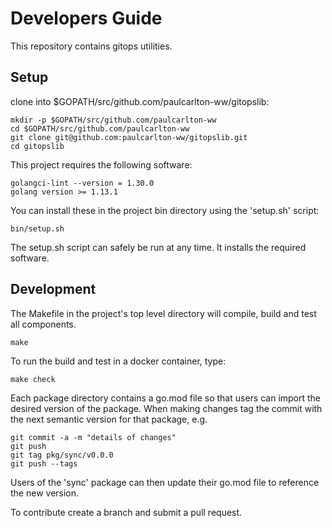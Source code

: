 # Developers Guide

This repository contains gitops utilities.

## Setup

clone into $GOPATH/src/github.com/paulcarlton-ww/gitopslib:

    mkdir -p $GOPATH/src/github.com/paulcarlton-ww
    cd $GOPATH/src/github.com/paulcarlton-ww
    git clone git@github.com:paulcarlton-ww/gitopslib.git
    cd gitopslib

This project requires the following software:

    golangci-lint --version = 1.30.0
    golang version >= 1.13.1

You can install these in the project bin directory using the 'setup.sh' script:

    bin/setup.sh

The setup.sh script can safely be run at any time. It installs the required software.

## Development

The Makefile in the project's top level directory will compile, build and test all components.

    make

To run the build and test in a docker container, type:

    make check

Each package directory contains a go.mod file so that users can import the desired version of the package. When making changes tag the commit with the next semantic version for that package, e.g.

    git commit -a -m "details of changes"
    git push
    git tag pkg/sync/v0.0.0
    git push --tags

Users of the 'sync' package can then update their go.mod file to reference the new version.

To contribute create a branch and submit a pull request.
